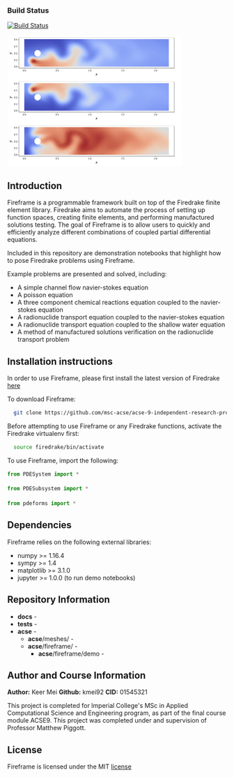 ### Build Status
[![Build Status](https://travis-ci.com/msc-acse/acse-9-independent-research-project-kmei92.svg?branch=master)](https://travis-ci.com/msc-acse/acse-9-independent-research-project-kmei92)

<img src="imgs/fireframe_rxns.png" title="Three component flow coupled chemical reactions" width="400" height="300" />

## Introduction
Fireframe is a programmable framework built on top of the Firedrake finite element library. Firedrake aims to automate the process
of setting up function spaces, creating finite elements, and performing manufactured solutions testing.
The goal of Fireframe is to allow users to quickly and efficiently analyze different combinations of coupled partial differential equations.

Included in this repository are demonstration notebooks that highlight how to pose Firedrake problems using Fireframe.

Example problems are presented and solved, including:
 - A simple channel flow navier-stokes equation
 - A poisson equation 
 - A three component chemical reactions  equation coupled to the navier-stokes equation
 - A radionuclide transport equation coupled to the navier-stokes equation
 - A radionuclide transport equation coupled to the shallow water equation
 - A method of manufactured solutions verification on the radionuclide transport problem

## Installation instructions
In order to use Fireframe, please first install the latest version of Firedrake [here](https://www.firedrakeproject.org/download.html)

To download Fireframe:
```bash
  git clone https://github.com/msc-acse/acse-9-independent-research-project-kmei92.git
```
Before attempting to use Fireframe or any Firedrake functions, activate the Firedrake virtualenv first:
```bash
  source firedrake/bin/activate
```
To use Fireframe, import the following:
```python
from PDESystem import *

from PDESubsystem import *

from pdeforms import *
```

## Dependencies
Fireframe relies on the following external libraries:

 - numpy >= 1.16.4
 - sympy >= 1.4
 - matplotlib >= 3.1.0
 - jupyter >= 1.0.0 (to run demo notebooks)

## Repository Information
* __docs__				-
* __tests__				-
* __acse__				-
    * __acse__/meshes/			-
    * __acse__/fireframe/		-
        * __acse__/fireframe/demo	-

## Author and Course Information
__Author:__ Keer Mei
__Github:__ kmei92
__CID:__ 01545321

This project is completed for Imperial College's MSc in Applied Computational Science and Engineering program,
as part of the final course module ACSE9. This project was completed under and supervision of Professor Matthew Piggott. 
## License
Fireframe is licensed under the MIT [license](https://github.com/msc-acse/acse-9-independent-research-project-kmei92/blob/master/LICENSE)

